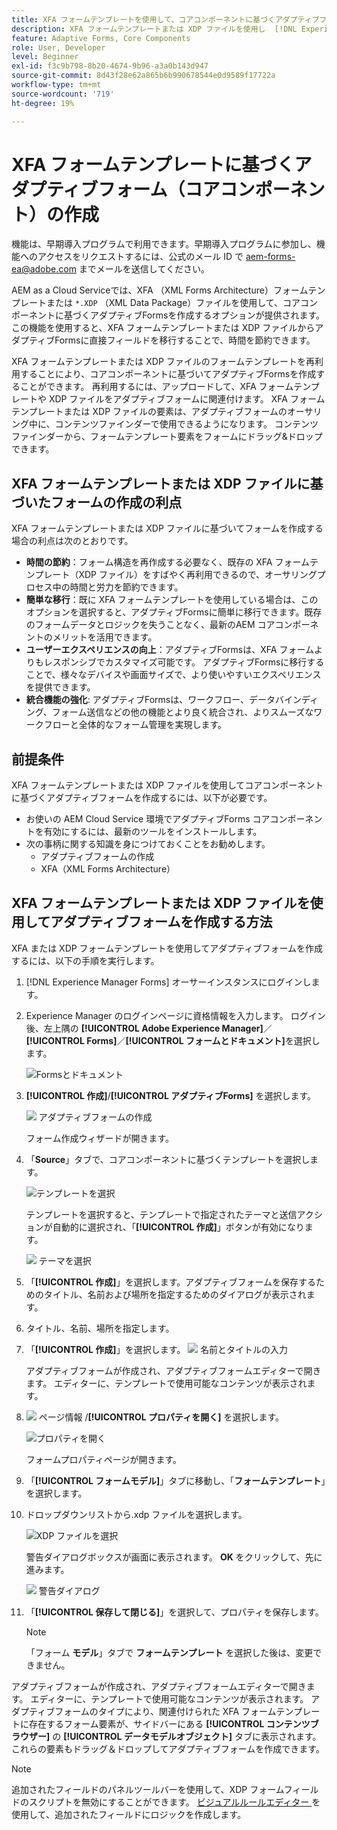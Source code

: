 ```yaml
---
title: XFA フォームテンプレートを使用して、コアコンポーネントに基づくアダプティブフォームを作成する方法
description: XFA フォームテンプレートまたは XDP ファイルを使用し  [!DNL Experience Manager Forms]  アダプティブフォームを作成する方法について説明します。
feature: Adaptive Forms, Core Components
role: User, Developer
level: Beginner
exl-id: f3c9b798-8b20-4674-9b96-a3a0b143d947
source-git-commit: 8d43f28e62a865b6b990678544e0d9589f17722a
workflow-type: tm+mt
source-wordcount: '719'
ht-degree: 19%

---
```


# XFA フォームテンプレートに基づくアダプティブフォーム（コアコンポーネント）の作成

<span class="preview">機能は、早期導入プログラムで利用できます。早期導入プログラムに参加し、機能へのアクセスをリクエストするには、公式のメール ID で aem-forms-ea@adobe.com までメールを送信してください。</span>

AEM as a Cloud Serviceでは、XFA （XML Forms Architecture）フォームテンプレートまたは `*.XDP` （XML Data Package）ファイルを使用して、コアコンポーネントに基づくアダプティブFormsを作成するオプションが提供されます。 この機能を使用すると、XFA フォームテンプレートまたは XDP ファイルからアダプティブFormsに直接フィールドを移行することで、時間を節約できます。

XFA フォームテンプレートまたは XDP ファイルのフォームテンプレートを再利用することにより、コアコンポーネントに基づいてアダプティブFormsを作成することができます。 再利用するには、アップロードして、XFA フォームテンプレートや XDP ファイルをアダプティブフォームに関連付けます。 XFA フォームテンプレートまたは XDP ファイルの要素は、アダプティブフォームのオーサリング中に、コンテンツファインダーで使用できるようになります。 コンテンツファインダーから、フォームテンプレート要素をフォームにドラッグ&amp;ドロップできます。

## XFA フォームテンプレートまたは XDP ファイルに基づいたフォームの作成の利点

XFA フォームテンプレートまたは XDP ファイルに基づいてフォームを作成する場合の利点は次のとおりです。

* **時間の節約**：フォーム構造を再作成する必要なく、既存の XFA フォームテンプレート（XDP ファイル）をすばやく再利用できるので、オーサリングプロセス中の時間と労力を節約できます。
* **簡単な移行**：既に XFA フォームテンプレートを使用している場合は、このオプションを選択すると、アダプティブFormsに簡単に移行できます。既存のフォームデータとロジックを失うことなく、最新のAEM コアコンポーネントのメリットを活用できます。
* **ユーザーエクスペリエンスの向上**：アダプティブFormsは、XFA フォームよりもレスポンシブでカスタマイズ可能です。 アダプティブFormsに移行することで、様々なデバイスや画面サイズで、より使いやすいエクスペリエンスを提供できます。
* **統合機能の強化**: アダプティブFormsは、ワークフロー、データバインディング、フォーム送信などの他の機能とより良く統合され、よりスムーズなワークフローと全体的なフォーム管理を実現します。

## 前提条件

XFA フォームテンプレートまたは XDP ファイルを使用してコアコンポーネントに基づくアダプティブフォームを作成するには、以下が必要です。

* お使いの AEM Cloud Service 環境でアダプティブForms コアコンポーネントを有効にするには、最新のツールをインストールします。
* 次の事柄に関する知識を身につけておくことをお勧めします。
   * アダプティブフォームの作成
   * XFA（XML Forms Architecture）

## XFA フォームテンプレートまたは XDP ファイルを使用してアダプティブフォームを作成する方法

XFA または XDP フォームテンプレートを使用してアダプティブフォームを作成するには、以下の手順を実行します。

1. [!DNL Experience Manager Forms] オーサーインスタンスにログインします。
1. Experience Manager のログインページに資格情報を入力します。 ログイン後、左上隅の **[!UICONTROL Adobe Experience Manager]**／**[!UICONTROL Forms]**／**[!UICONTROL フォームとドキュメント]**&#x200B;を選択します。

   ![Formsとドキュメント &#x200B;](/help/forms/assets/create-fdm.png)

1. **[!UICONTROL 作成]**/**[!UICONTROL アダプティブForms]** を選択します。

   ![&#x200B; アダプティブフォームの作成 &#x200B;](/help/forms/assets/create-af.png)

   フォーム作成ウィザードが開きます。
1. 「**Source**」タブで、コアコンポーネントに基づくテンプレートを選択します。

   ![テンプレートを選択](/help/forms/assets/select-template.png)

   テンプレートを選択すると、テンプレートで指定されたテーマと送信アクションが自動的に選択され、「**[!UICONTROL 作成]**」ボタンが有効になります。

   ![&#x200B; テーマを選択 &#x200B;](/help/forms/assets/select-form-theme.png)

1. 「**[!UICONTROL 作成]**」を選択します。アダプティブフォームを保存するためのタイトル、名前および場所を指定するためのダイアログが表示されます。
1. タイトル、名前、場所を指定します。
1. 「**[!UICONTROL 作成]**」を選択します。
   ![&#x200B; 名前とタイトルの入力 &#x200B;](/help/forms/assets/create-form.png)

   アダプティブフォームが作成され、アダプティブフォームエディターで開きます。 エディターに、テンプレートで使用可能なコンテンツが表示されます。
1. ![&#x200B; ページ情報 &#x200B;](/help/forms/assets/Smock_Properties_18_N.svg)/**[!UICONTROL プロパティを開く]** を選択します。

   ![プロパティを開く](/help/forms/assets/form-properties.png)

   フォームプロパティページが開きます。
1. 「**[!UICONTROL フォームモデル]**」タブに移動し、「**フォームテンプレート**」を選択します。
1. ドロップダウンリストから.xdp ファイルを選択します。

   ![XDP ファイルを選択 &#x200B;](/help/forms/assets/select-xdp-file.png)

   警告ダイアログボックスが画面に表示されます。 **OK** をクリックして、先に進みます。

   ![&#x200B; 警告ダイアログ &#x200B;](/help/forms/assets/fdm-warning.png)

1. 「**[!UICONTROL 保存して閉じる]**」を選択して、プロパティを保存します。

   >[!NOTE]
   >
   > 「フォーム **モデル**」タブで **フォームテンプレート** を選択した後は、変更できません。


アダプティブフォームが作成され、アダプティブフォームエディターで開きます。 エディターに、テンプレートで使用可能なコンテンツが表示されます。  アダプティブフォームのタイプにより、関連付けられた XFA フォームテンプレートに存在するフォーム要素が、サイドバーにある **[!UICONTROL コンテンツブラウザー]** の **[!UICONTROL データモデルオブジェクト]** タブに表示されます。 これらの要素もドラッグ＆ドロップしてアダプティブフォームを作成できます。

>[!NOTE]
>
> 追加されたフィールドのパネルツールバーを使用して、XDP フォームフィールドのスクリプトを無効にすることができます。 [&#x200B; ビジュアルルールエディター &#x200B;](/help/forms/rule-editor-core-components.md) を使用して、追加されたフィールドにロジックを作成します。

